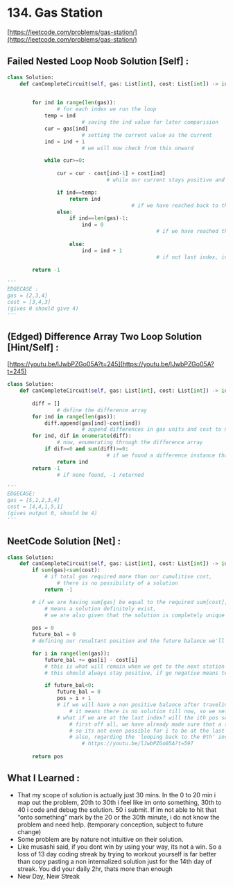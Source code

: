 # 134. Gas Station

[https://leetcode.com/problems/gas-station/](https://leetcode.com/problems/gas-station/)

## Failed Nested Loop Noob Solution [Self] :

```python
class Solution:
    def canCompleteCircuit(self, gas: List[int], cost: List[int]) -> int:
        

        for ind in range(len(gas)):
				# for each index we run the loop
            temp = ind
						# saving the ind value for later comparision
            cur = gas[ind]
						# setting the current value as the current
            ind = ind + 1
						# we will now check from this onward

            while cur>=0:
                
                cur = cur - cost[ind-1] + cost[ind]
								# while our current stays positive and we havent reached back value ind yet

                if ind==temp:
                    return ind
										# if we have reached back to the original index, return that index
                else:
                    if ind==len(gas)-1:
                        ind = 0
												# if we have reached the last index, we cant increment so we set back to zero
													
                    else:
                        ind = ind + 1
												# if not last index, increment the index
        
        return -1

'''
EDGECASE :
gas = [2,3,4]
cost = [3,4,3]
(gives 0 should give 4)
'''
```

## (Edged)  Difference Array Two Loop Solution [Hint/Self] :

[https://youtu.be/lJwbPZGo05A?t=245](https://youtu.be/lJwbPZGo05A?t=245)

```python
class Solution:
    def canCompleteCircuit(self, gas: List[int], cost: List[int]) -> int:
        
        diff = []
				# define the difference array
        for ind in range(len(gas)):
            diff.append(gas[ind]-cost[ind])
						# append differences in gas units and cost to next station
        for ind, dif in enumerate(diff):
				# now, enumerating through the difference array
            if dif>=0 and sum(diff)>=0:
								# if we found a difference instance that is positive, we return the index simply
                return ind
        return -1
				# if none found, -1 returned

'''
EDGECASE: 
gas = [5,1,2,3,4]
cost = [4,4,1,5,1]
(gives output 0, should be 4)
'''
```

## NeetCode Solution [Net] :

```python
class Solution:
    def canCompleteCircuit(self, gas: List[int], cost: List[int]) -> int:
        if sum(gas)<sum(cost):
            # if total gas required more than our cumulitive cost,
                # there is no possibility of a solution
            return -1

        # if we are having sum[gas] be equal to the required sum[cost], 
            # means a solution definitely exist, 
            # we are also given that the solution is completely unique in each case
        
        pos = 0
        future_bal = 0
        # defining our resultant position and the future balance we'll have from this positon

        for i in range(len(gas)):
            future_bal += gas[i] - cost[i]
            # this is what will remain when we get to the next station
            # this should always stay positive, if go negative means terminate current path

            if future_bal<0:
                future_bal = 0
                pos = i + 1
                # if we will have a non positive balance after traveling from here, 
                    # it means there is no solution till now, so we set it to the next ind by nature
                # what if we are at the last index? will the ith pos set to an out of bound index?
                    # first off all, we have already made sure that a solution exists definitely
                    # so its not even possible for i to be at the last index and still enter this if
                    # also, regarding the 'looping back to the 0th' index for checking, we dont need to
                        # https://youtu.be/lJwbPZGo05A?t=597
        
        return pos
```

## What I Learned :

- That my scope of solution is actually just 30 mins. In the 0 to 20 min i map out the problem, 20th to 30th i feel like im onto something, 30th to 40 i code and debug the solution. 50 i submit. If im not able to hit that “onto something” mark by the 20 or the 30th minute, i do not know the problem and need help. (temporary conception, subject to future change)
- Some problem are by nature not intuitive on their solution.
- Like musashi said, if you dont win by using your way, its not a win. So a loss of 13 day coding streak by trying to workout yourself is far better than copy pasting a non internalized solution just for the 14th day of streak. You did your daily 2hr, thats more than enough
- New Day, New Streak